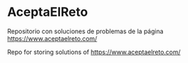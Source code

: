 # AceptaElReto
Repositorio con soluciones de problemas de la página https://www.aceptaelreto.com/

Repo for storing solutions of https://www.aceptaelreto.com/
